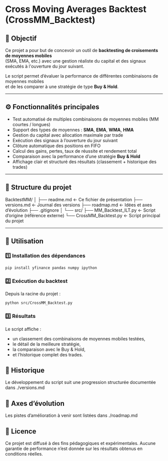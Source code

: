 # Cross Moving Averages Backtest (CrossMM_Backtest)

## 🎯 Objectif
Ce projet a pour but de concevoir un outil de **backtesting de croisements de moyennes mobiles**  
(SMA, EMA, etc.) avec une gestion réaliste du capital et des signaux exécutés à l'ouverture du jour suivant.

Le script permet d’évaluer la performance de différentes combinaisons de moyennes mobiles  
et de les comparer à une stratégie de type **Buy & Hold**.

---

## ⚙️ Fonctionnalités principales
- Test automatisé de multiples combinaisons de moyennes mobiles (MM courtes / longues)
- Support des types de moyennes : **SMA**, **EMA**, **WMA**, **HMA**
- Gestion du capital avec allocation maximale par trade
- Exécution des signaux à l’ouverture du jour suivant
- Clôture automatique des positions en FIFO
- Calcul des gains, pertes, taux de réussite et rendement total
- Comparaison avec la performance d’une stratégie **Buy & Hold**
- Affichage clair et structuré des résultats (classement + historique des trades)

---

## 📂 Structure du projet
BacktestMM/
│
├── readme.md ← Ce fichier de présentation
├── versions.md ← Journal des versions
├── roadmap.md ← Idées et axes d’évolution
├── .gitignore
│
└── src/
├── MM_Backtest_ILT.py ← Script d’origine (référence externe)
└── CrossMM_Backtest.py ← Script principal du projet

---

## 🚀 Utilisation

### 1️⃣ Installation des dépendances
```bash
pip install yfinance pandas numpy ipython
```
### 2️⃣ Exécution du backtest
Depuis la racine du projet :
```bash
python src/CrossMM_Backtest.py
```
### 3️⃣ Résultats
Le script affiche :
- un classement des combinaisons de moyennes mobiles testées,
- le détail de la meilleure stratégie,
- la comparaison avec le Buy & Hold,
- et l’historique complet des trades.

## 📘 Historique
Le développement du script suit une progression structurée documentée dans ./versions.md

## 🧭 Axes d’évolution
Les pistes d’amélioration à venir sont listées dans ./roadmap.md

## 📝 Licence
Ce projet est diffusé à des fins pédagogiques et expérimentales.
Aucune garantie de performance n’est donnée sur les résultats obtenus en conditions réelles.